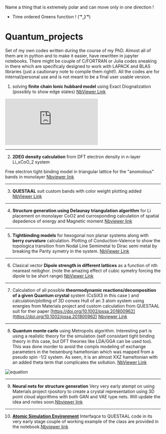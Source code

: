 Name a thing that is extremely polar and can move only in one direction !
- Time ordered Greens function ! ( ͡° ͜ʖ ͡°)

# Quantum_projects
Set of my own codes written during the course of my PhD. Almost all of them are in python and to make it easier, have rewritten in jupyter notebooks. There might be couple of C/FORTRAN or Julia codes sneaking in there which are specificaly designed to work with LAPACK and BLAS libraries (just a cautionary note to compile them right!). All the codes are for internal/personal use and is not meant to be a final user usable version. 




1) solving **finite chain Ionic hubbard model** using Exact Diognalization (possibly to show edge states) [NbViewer Link](https://nbviewer.jupyter.org/github/santoshkumarradha/Quantum-condensed-matter-projects/blob/master/finite%20chain%20ionic%20Hubbard%20model/Hubbard%20solver.ipynb)

![equation](https://latex.codecogs.com/gif.latex?%5Chat%7BH%7D%3D-t%5Csum%5Climits_%7B%3Ci%2Cj%3E%7D%5Bc%5E%5Cdagger_%7Bi%5Csigma%7Dc_%7Bj%5Csigma%7D&plus;h.c%5D&plus;U%5Csum%5Climits_%7Bi%7Dn_%7Bi%5Cdownarrow%7Dn_%7Bi%5Cuparrow%7D&plus;%5Cfrac%7BJ_e%7D%7B2%7D%5Csum%5Climits_%7Bi%5Cin%20CoO_2%7Dn_i)

------------------------------------------------------------------------------
2) **2DEG density calculation** from DFT electron density in n-layer Li_xCoO_2 system

  Free electron tight binding model in triangular lattice for the "anomolous" bands in monolayer [Nbviewer link](https://nbviewer.jupyter.org/github/santoshkumarradha/Quantum-condensed-matter-projects/blob/master/2DEG%20density/density%20calculation.ipynb)

------------------------------------------------------------------------------
3) **QUESTAAL** suit custom bands with color weight plotting added [NbViewer Link](https://nbviewer.jupyter.org/github/santoshkumarradha/Quantum-condensed-matter-projects/blob/master/plotting%20bands/plot%20bands.ipynb)

------------------------------------------------------------------------------
4) **Structure generation using Delaunay triangulation algorithm** for Li placement on monolayer CoO2 and currosponding calculation of spatial depedence of energy and Magnetic moment [Nbviewer link](https://nbviewer.jupyter.org/github/santoshkumarradha/Quantum-condensed-matter-projects/blob/master/Structure%20generation%20and%20Mag%20mom/structures%20and%20Mag%20Mom.ipynb)

------------------------------------------------------------------------------
5) **Tightbinding models** for hexogonal non planar systems along with **berry curvature** calculation. Plotting of Conduction-Valence to show the topologica transition from Nodal Line Semimetal to Dirac semi metal by breaking the Parity symetry in the system. [NbViewer Link](https://nbviewer.jupyter.org/github/santoshkumarradha/Quantum-condensed-matter-projects/blob/master/Tight%20binding%20models/tight%20binding%20model.ipynb)

------------------------------------------------------------------------------
6) Clasical vector **Dipole strength in different lattices** as a function of nth neareast neibghor. (note the amazing effect of cubic symetry forcing the dipole to be short range) [NbViewer Link](https://nbviewer.jupyter.org/github/santoshkumarradha/Quantum-condensed-matter-projects/blob/master/Electrostatic%20Dipole%20strength/Dipole%20strength.ipynb) 

------------------------------------------------------------------------------
7) Calculation of all possible **theormodynamic reactions/decomposition of a given Quantum crystal** system (CsSiX3 in this case ) and calculation/plotting of 3D convex Hull of an 3 atom system using energies from Materials project and custom calculation from QUESTAAL suit for ther paper [https://doi.org/10.1002/pssa.201800962](https://doi.org/10.1002/pssa.201800962)
[Nbviewer Link](https://nbviewer.jupyter.org/github/santoshkumarradha/Quantum-condensed-matter-projects/blob/master/3D%20ConvexHull%20and%20MP%20Reactions/CsSnX3%20reactions%20and%20paper.ipynb)
------------------------------------------------------------------------------
8) **Quantum monte carlo** using Metropolis algorithm. Interesting part is using a realistic theory for the simulation (self consistant tight binding theory in this case, but DFT theories like LDA/GGA can be used too). This was done inorder to avoid the complx modeling of exchange parameters in the heisenburg hameltonian which was mapped from a pseudo spin -1/2 system. As seen, it is an almost XXZ hameltonian with an added theta term that complicates the sollution. [NbViewer Link](https://nbviewer.jupyter.org/github/santoshkumarradha/Quantum-condensed-matter-projects/blob/master/Quantum%20MonteCarlo/tbe%20QMC.ipynb)

![equation](https://i.ibb.co/nfRw069/Screen-Shot-2019-04-20-at-9-06-00-PM.png)


------------------------------------------------------------------------------
9) **Neural nets for structure generation** Very very early atempt on using Materials project rpository to create a crystal representation using 3D point cloud algorithms with both GAN and VAE type nets. Will update the idea and notes soon.[Nbviewer link](https://nbviewer.jupyter.org/github/santoshkumarradha/Quantum-condensed-matter-projects/blob/master/Neural%20Network%20Structure%20Generation/ann%20project.ipynb)


------------------------------------------------------------------------------
10) **[Atomic Simulation Environment](https://www.google.com/url?sa=t&rct=j&q=&esrc=s&source=web&cd=1&cad=rja&uact=8&ved=2ahUKEwiqwr6ZneXhAhUBKKwKHdW2B-IQFjAAegQIBhAC&url=https%3A%2F%2Fwiki.fysik.dtu.dk%2Fase%2F&usg=AOvVaw2Ut7wXZpe1ynrtJKgrzNlU)** Interfaqce to QUESTAAL code in its very early stage couple of working example of the class are provided in the notebook.[Nbviewer link](https://nbviewer.jupyter.org/github/santoshkumarradha/Quantum-condensed-matter-projects/blob/master/ASE%20Interface/test.ipynb)
